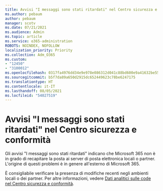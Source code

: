 ```yaml
---
title: Avvisi "I messaggi sono stati ritardati" nel Centro sicurezza e conformità
ms.author: pebaum
author: pebaum
manager: scotv
ms.date: 07/21/2021
ms.audience: Admin
ms.topic: article
ms.service: o365-administration
ROBOTS: NOINDEX, NOFOLLOW
localization_priority: Priority
ms.collection: Adm_O365
ms.custom:
- "12450"
- "3100012"
ms.openlocfilehash: 0317fa4976dd34e9e978e086312d041c88bd600e9a41632be55736bbfa2b527c
ms.sourcegitcommit: b5f7da89a650d2915dc652449623c78be6247175
ms.translationtype: HT
ms.contentlocale: it-IT
ms.lasthandoff: 08/05/2021
ms.locfileid: "54027519"
---
```

# <a name="messages-have-been-delayed-alerts-in-the-security--compliance-center"></a>Avvisi "I messaggi sono stati ritardati" nel Centro sicurezza e conformità

Gli avvisi "I messaggi sono stati ritardati" indicano che Microsoft 365 non è in grado di recapitare la posta ai server di posta elettronica locali o partner. L'origine di questi problemi è in genere all'esterno di Microsoft 365. 

È consigliabile verificare la presenza di modifiche recenti negli ambienti locali o dei partner. Per altre informazioni, vedere [Dati analitici sulle code nel Centro sicurezza e conformità](/microsoft-365/security/office-365-security/mfi-queue-alerts-and-queues).

